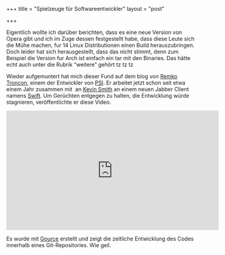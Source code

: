 +++
title = "Spielzeuge für Softwareentwickler"
layout = "post"

+++

<p>Eigentlich wollte ich darüber berichten, dass es eine neue Version von Opera gibt und ich im Zuge dessen festgestellt habe, dass diese Leute sich die Mühe machen, fur 14 Linux Distributionen einen Build herauszubringen. Doch leider hat sich herausgestellt, dass das nicht stimmt, denn zum Beispiel die Version fur Arch ist einfach ein tar mit den Binaries. Das hätte echt auch unter die Rubrik &#8220;weitere&#8221; gehört tz tz tz</p>
<p>Wieder aufgemuntert hat mich dieser Fund auf dem blog von <a href="http://el-tramo.be/">Remko Tronçon</a>, einem der Entwickler von <a title="psi jabber client" href="http://www.psi-im.org">PSI</a>. Er arbeitet jetzt schon seit etwa einem Jahr zusammen mit  an <a href="http://www.kismith.co.uk/">Kevin Smith</a> an einem neuen Jabber Client namens <a href="http://swift.im">Swift</a>. Um Gerüchten entgegen zu halten, die Entwicklung würde stagnieren, veröffentlichte er diese Video.</p>
<iframe width="560" height="315" src="https://www.youtube.com/embed/sLw92fs0B6I" frameborder="0" allowfullscreen></iframe>
<p>Es wurde mit <a href="http://code.google.com/p/gource/">Gource</a> erstellt und zeigt die zeitliche Entwicklung des Codes innerhalb eines Git-Repositories. Wie geil.</p>
